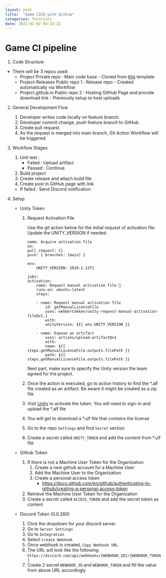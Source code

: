 ```yaml
---
layout: post
title:  "Game CICD with Github"
categories: Tutorials
date: 2021-02-02 04:32:22
---
```

# Game CI pipeline

1. Code Structure

 * There will be 3 repos used:
   * Project Private repo : Main code base - Cloned from [this](https://github.com/Nowhere-Know-How/PipelineTemplate) template
   * Project-Releases Public repo 1 : Release repo - Created automatically via Workflow
   * Project.github.io Public repo 2 : Hosting GitHub Page and provide download link - Previously setup to host uploads

2. General Development Flow
    1. Developer writes code locally on feature branch.
    2. Developer commit change, push feature branch to GitHub.
    3. Create pull request.
    4. As the request is merged into main branch, Git Action Workflow will be triggered. 

3. Workflow Stages
    1. Unit test :
        * Failed : Upload artifact
        * Passed : Continue
    2. Build project
    3. Create release and attach build file
    4. Create post in GitHub page with link
    * If failed : Send Discord notification




4. Setup

    * Unity Token
  
        1. Request Activation File
        
            Use the git action below for the initial request of activation file. Update the UNITY_VERSION if needed.

            ```
            name: Acquire activation file
            on: 
            pull_request: {}
            push: { branches: [main] }

            env:
                UNITY_VERSION: 2020.1.13f1

            jobs:
            activation:
                name: Request manual activation file 🔑
                runs-on: ubuntu-latest
                steps:

                - name: Request manual activation file
                    id: getManualLicenseFile
                    uses: webbertakken/unity-request-manual-activation-file@v1.1
                    with:
                    unityVersion: ${{ env.UNITY_VERSION }}

                - name: Expose as artifact
                    uses: actions/upload-artifact@v1
                    with:
                    name: ${{ steps.getManualLicenseFile.outputs.filePath }}
                    path: ${{ steps.getManualLicenseFile.outputs.filePath }}
            ```

            Next part, make sure to specify the Unity version the team agreed for the project.


        2. Once the action is executed, go to action history to find the *.alf file created as an artifact. Be aware it might be created as a zip file
        3. Visit [Unity](https://license.unity3d.com/manual) to activate the token. You will need to sign-in and upload the *.alf file
        4. You will get to download a *.ulf file that contains the license
        5. Go to the repo `Settings` and find `Secret` section
        6. Create a secret called `UNITY_TOKEN` and add the content from *.ulf file
   
    * Github Token


      1. If there is not a Machine User Token for the Organization
         1. Create a new github account for a Machine User
         2. Add the Machine User to the Organization
         3. Create a personal access token
            - https://docs.github.com/en/github/authenticating-to-github/creating-a-personal-access-token
      2. Retrieve the Machine User Token for the Organization
      3. Create a secret called `ACCESS_TOKEN` and add the secret token as content

    * Discord Token  (0.0.260)
        1. Click the dropdown for your discord server
        2. Go to `Server Settings`
        3. Go to `Integration`
        4. Select `Create Webhook`
        5. Once webhook is created, `Copy Webhook URL`
        6. The URL will look like the following `https://discord.com/api/webhooks/{WEBHOOK_ID}/{WEBHOOK_TOKEN}`
        7. Create 2 secret `WEBHOOD_ID` and `WEBHOOK_TOKEN` and fill the value from above URL accordingly
